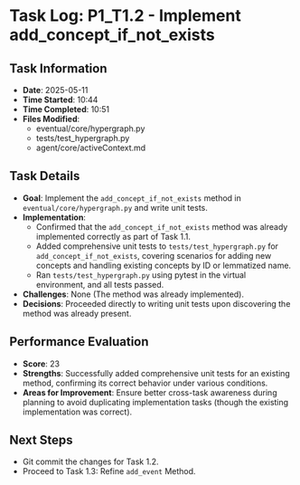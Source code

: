 # Task Log: P1_T1.2 - Implement add_concept_if_not_exists

## Task Information
- **Date**: 2025-05-11
- **Time Started**: 10:44
- **Time Completed**: 10:51
- **Files Modified**:
    - eventual/core/hypergraph.py
    - tests/test_hypergraph.py
    - agent/core/activeContext.md

## Task Details
- **Goal**: Implement the `add_concept_if_not_exists` method in `eventual/core/hypergraph.py` and write unit tests.
- **Implementation**:
    - Confirmed that the `add_concept_if_not_exists` method was already implemented correctly as part of Task 1.1.
    - Added comprehensive unit tests to `tests/test_hypergraph.py` for `add_concept_if_not_exists`, covering scenarios for adding new concepts and handling existing concepts by ID or lemmatized name.
    - Ran `tests/test_hypergraph.py` using pytest in the virtual environment, and all tests passed.
- **Challenges**: None (The method was already implemented).
- **Decisions**: Proceeded directly to writing unit tests upon discovering the method was already present.

## Performance Evaluation
- **Score**: 23
- **Strengths**: Successfully added comprehensive unit tests for an existing method, confirming its correct behavior under various conditions.
- **Areas for Improvement**: Ensure better cross-task awareness during planning to avoid duplicating implementation tasks (though the existing implementation was correct).

## Next Steps
- Git commit the changes for Task 1.2.
- Proceed to Task 1.3: Refine `add_event` Method.
